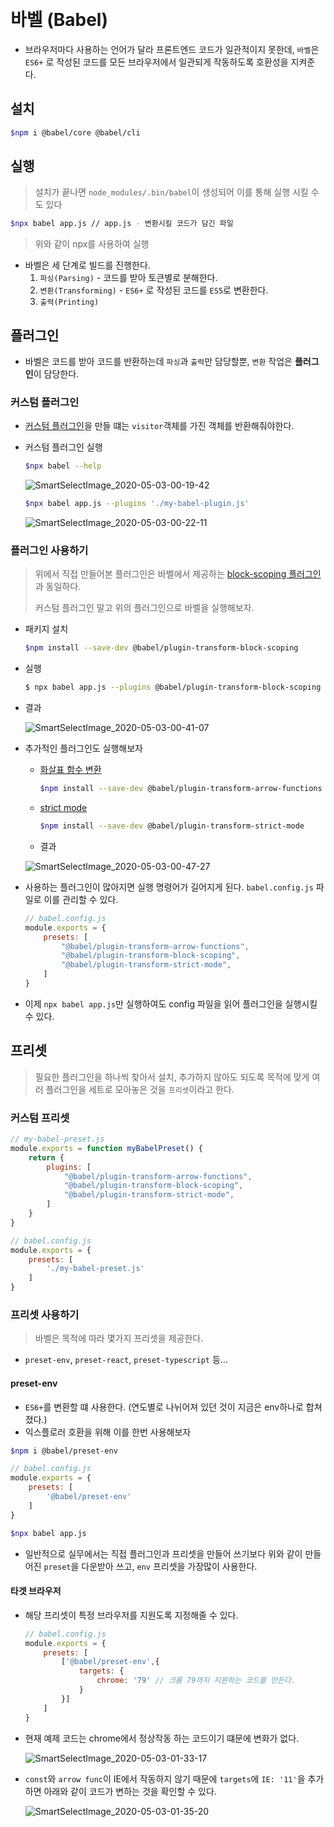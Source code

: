 ​	

# 바벨 (Babel)

* 브라우저마다 사용하는 언어가 달라 프론트엔드 코드가 일관적이지 못한데, `바벨`은 `ES6+` 로 작성된 코드를 모든 브라우저에서 일관되게 작동하도록 호환성을 지켜준다.

## 설치

```bash
$npm i @babel/core @babel/cli
```

## 실행

>  설치가 끝나면 `node_modules/.bin/babel`이 생성되어 이를 통해 실행 시킬 수도 있다

```bash
$npx babel app.js // app.js - 변환시킬 코드가 담긴 파일
```

> 위와 같이 npx를 사용하여 실행

* 바벨은 세 단계로 빌드를 진행한다.
  1. `파싱(Parsing)` - 코드를 받아 토큰별로 분해한다.
  2. `변환(Transforming)` - `ES6+` 로 작성된 코드를 `ES5`로 변환한다.
  3. `출력(Printing)`

## 플러그인

* 바벨은 코드를 받아 코드를 반환하는데 `파싱`과 `출력`만 담당할뿐, `변환` 작업은 **플러그인**이 담당한다.

### 커스텀 플러그인

* [커스텀 플러그인](./my-babel-plugin.js)을 만들 떄는 `visitor`객체를 가진 객체를 반환해줘야한다.

* 커스텀 플러그인 실행

  ```bash
  $npx babel --help
  ```

  ![SmartSelectImage_2020-05-03-00-19-42](https://user-images.githubusercontent.com/52653793/80869298-aa87b100-8cda-11ea-8863-f9a927026bfa.png)

  ```bash
  $npx babel app.js --plugins './my-babel-plugin.js'
  ```
  
  ![SmartSelectImage_2020-05-03-00-22-11](https://user-images.githubusercontent.com/52653793/80869358-fa667800-8cda-11ea-8638-4e1a8c2d4d05.png)



### 플러그인 사용하기

> 위에서 직접 만들어본 플러그인은 바벨에서 제공하는 [block-scoping 플러그인](https://babeljs.io/docs/en/babel-plugin-transform-block-scoping)과 동일하다.
>
> 커스텀 플러그인 말고 위의 플러그인으로 바벨을 실행해보자.

* 패키지 설치

  ```bash
  $npm install --save-dev @babel/plugin-transform-block-scoping
  ```

* 실행

  ```bash
  $ npx babel app.js --plugins @babel/plugin-transform-block-scoping
  ```

* 결과

  ![SmartSelectImage_2020-05-03-00-41-07](https://user-images.githubusercontent.com/52653793/80869384-1d912780-8cdb-11ea-8f42-34a58fe41247.png)

* 추가적인 플러그인도 실행해보자

  * [화살표 함수 변환](https://babeljs.io/docs/en/babel-plugin-transform-arrow-functions)

    ```bash
    $npm install --save-dev @babel/plugin-transform-arrow-functions
    ```

  * [strict mode](https://babeljs.io/docs/en/babel-plugin-transform-strict-mode)

    ```bash
    $npm install --save-dev @babel/plugin-transform-strict-mode
    ```

  * 결과

  ![SmartSelectImage_2020-05-03-00-47-27](https://user-images.githubusercontent.com/52653793/80869423-487b7b80-8cdb-11ea-8c0d-3914f200c487.png)

* 사용하는 플러그인이 많아지면 실행 명령어가 길어지게 된다. `babel.config.js` 파일로 이를 관리할 수 있다.

  ```javascript
  // babel.config.js
  module.exports = {
      presets: [
          "@babel/plugin-transform-arrow-functions",
          "@babel/plugin-transform-block-scoping",
          "@babel/plugin-transform-strict-mode",  
      ]
  }
  ```

* 이제 `npx babel app.js`만 실행하여도 config 파일을 읽어 플러그인을 실행시킬 수 있다.

## 프리셋

> 필요한 플러그인을 하나씩 찾아서 설치, 추가하지 않아도 되도록 목적에 맞게 여러 플러그인을 세트로 모아놓은 것을 `프리셋`이라고 한다.

### 커스텀 프리셋

```javascript
// my-babel-preset.js
module.exports = function myBabelPreset() {
    return {
        plugins: [
            "@babel/plugin-transform-arrow-functions",
            "@babel/plugin-transform-block-scoping",
            "@babel/plugin-transform-strict-mode",            
        ]
    }
}
```

```javascript
// babel.config.js
module.exports = {
    presets: [
        './my-babel-preset.js'
    ]
}
```

### 프리셋 사용하기

> 바벨은 목적에 따라 몇가지 프리셋을 제공한다.

* `preset-env`, `preset-react`, `preset-typescript` 등...

#### preset-env

* `ES6+`를 변환할 떄 사용한다. (연도별로 나뉘어져 있던 것이 지금은 env하나로 합쳐졌다.)
* 익스플로러 호환을 위해 이를 한번 사용해보자

```bash
$npm i @babel/preset-env
```

```javascript
// babel.config.js
module.exports = {
    presets: [
        '@babel/preset-env'
    ]
}
```

```bash
$npx babel app.js
```

* 일반적으로 실무에서는 직접 플러그인과 프리셋을 만들어 쓰기보다 위와 같이 만들어진 `preset`을 다운받아 쓰고, `env` 프리셋을 가장많이 사용한다.

#### 타겟 브라우저

* 해당 프리셋이 특정 브라우저를 지원도록 지정해줄 수 있다.

  ```javascript
  // babel.config.js
  module.exports = {
      presets: [
          ['@babel/preset-env',{
              targets: {
                  chrome: '79' // 크롬 79까지 지원하는 코드를 만든다.
              }
          }]
      ]
  }
  ```

* 현재 예제 코드는 chrome에서 정상작동 하는 코드이기 떄문에 변화가 없다.

  ![SmartSelectImage_2020-05-03-01-33-17](https://user-images.githubusercontent.com/52653793/80869929-20414c00-8cde-11ea-9c0a-71fe0143b98c.png)

* `const`와 `arrow func`이 IE에서 작동하지 않기 때문에 `targets`에 `IE: '11'`을 추가하면 아래와 같이 코드가 변하는 것을 확인할 수 있다.

  ![SmartSelectImage_2020-05-03-01-35-20](https://user-images.githubusercontent.com/52653793/80869969-5e3e7000-8cde-11ea-8c2d-fe58b24f038d.png)

